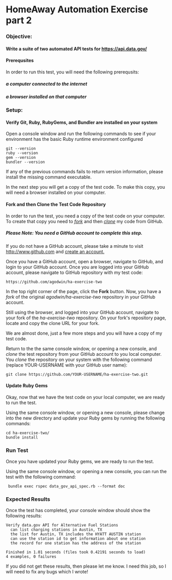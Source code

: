 # HomeAway Automation Exercise part 2

### Objective:
#### Write a suite of two automated API tests for https://api.data.gov/

#### Prerequsites
  In order to run this test, you will need the following prerequsits:
#####    a computer connected to the internet
#####    a browser installed on that computer


### Setup:
#### Verify Git, Ruby, RubyGems, and Bundler are installed on your system
  Open a console window and run the following commands to see if your 
  environment has the basic Ruby runtime environment configured 

    git --version
    ruby --version
    gem --version
    bundler --version
    
  If any of the previous commands fails to return version information, please 
  install the missing command executable.
  
  In the next step you will get a copy of the test code. To make this copy, 
  you will need a browser installed on your computer. 
  
#### Fork and then Clone the Test Code Repository
  In order to run the test, you need a copy of the test code on your computer.
  To create that copy you need to <a href="https://help.github.com/articles/fork-a-repo/" target=_break><i>fork</i></a> and then <a href="https://help.github.com/articles/cloning-a-repository/" target=_break><i>clone</i></a> my code 
  from GitHub.
  
##### <i>Please Note: You need a GitHub account to complete this step.</i> 
  If you do not have a GitHub account, please take a minute to visit 
  http://www.github.com and <a href="https://help.github.com/articles/signing-up-for-a-new-github-account/" target=_break>create an account.</a>

  Once you have a GitHub account, open a browser, navigate to GitHub, and 
  login to your GitHub account. Once you are logged into your GitHub account, 
  please navigate to GitHub repository with my test code: 

    https://github.com/agodwin/ha-exercise-two
      
  In the top right corner of the page, click the <b>Fork</b> button. Now, you 
  have a <i>fork</i> of the original <i>agodwin/ha-exercise-two</i> repository 
  in your GitHub account.
  
  Still using the browser, and logged into your GitHub account, navigate to 
  your fork of the <i>ha-exercise-two</i> repository. On your fork's 
  repository page, locate and copy the clone URL for your fork.

  We are almost done, just a few more steps and you will have a copy
  of my test code. 
  
  Return to the the same console window, or opening a new console, and 
  <i>clone</i> the test repository from your GitHub account to you local 
  computer. You <i>clone</i> the repository on your system with the 
  following command (replace YOUR-USERNAME with your GitHub user name):
  
    git clone https://github.com/YOUR-USERNAME/ha-exercise-two.git
    
#### Update Ruby Gems
  Okay, now that we have the test code on your local computer, we are ready
  to run the test. 
  
  Using the same console window, or opening a new console, please change 
  into the new directory and update your Ruby gems by running the following 
  commands:
  
    cd ha-exercise-two/
    bundle install

    
### Run Test  
  Once you have updated your Ruby gems, we are ready to run the test.
  
  Using the same console window, or opening a new console, you can run 
  the test with the following command:

     bundle exec rspec data_gov_api_spec.rb --format doc

     
### Expected Results  
  Once the test has completed, your console window should show the following 
  results:  
   
    Verify data.gov API for Alternative Fuel Stations
      can list charging stations in Austin, TX
      the list for Austin, TX includes the HYATT AUSTIN station
      can use the station id to get information about one station
      the record for one station has the address of the station
    
    Finished in 1.01 seconds (files took 0.42191 seconds to load)
    4 examples, 0 failures 
  
  If you did not get these results, then please let me know. I need this
  job, so I will need to fix any bugs which I wrote!  

